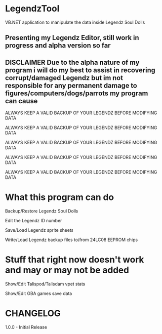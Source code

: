 # LegendzTool
VB.NET application to manipulate the data inside Legendz Soul Dolls

Presenting my Legendz Editor, still work in progress and alpha version so far
-----------------------------------------------------------------------------------------
DISCLAIMER
Due to the alpha nature of my program i will do my best to assist in recovering corrupt/damaged Legendz
but im not responsible for any permanent damage to figures/computers/dogs/parrots my program can cause
-----------------------------------------------------------------------------------------



ALWAYS KEEP A VALID BACKUP OF YOUR LEGENDZ BEFORE MODIFYING DATA

ALWAYS KEEP A VALID BACKUP OF YOUR LEGENDZ BEFORE MODIFYING DATA

ALWAYS KEEP A VALID BACKUP OF YOUR LEGENDZ BEFORE MODIFYING DATA

ALWAYS KEEP A VALID BACKUP OF YOUR LEGENDZ BEFORE MODIFYING DATA

ALWAYS KEEP A VALID BACKUP OF YOUR LEGENDZ BEFORE MODIFYING DATA




# What this program can do

Backup/Restore Legendz Soul Dolls

Edit the Legendz ID number

Save/Load Legendz sprite sheets

Write/Load Legendz backup files to/from 24LC08 EEPROM chips


# Stuff that right now doesn't work and may or may not be added

Show/Edit Talispod/Talisdam vpet stats

Show/Edit GBA games save data


# CHANGELOG
1.0.0 - Initial Release
